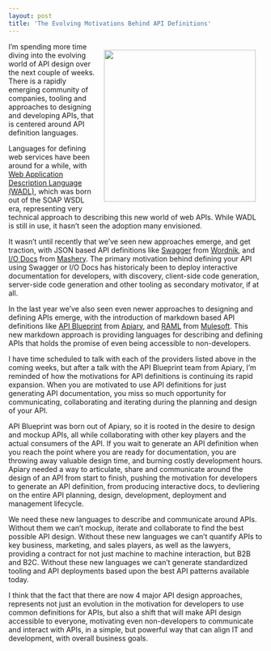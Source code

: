 ```yaml
---
layout: post
title: 'The Evolving Motivations Behind API Definitions'
---
```

<p><img style="padding: 15px;" src="https://s3.amazonaws.com/kinlane-productions/bw-icons/bw-evolving.png" alt="" width="300" align="right" /></p>
<p>I&rsquo;m spending more time diving into the evolving world of API design over the next couple of weeks. There is a rapidly emerging community of companies, tooling and approaches to designing and developing APIs, that is centered around API definition languages.</p>
<p>Languages for defining web services have been around for a while, with <a href="http://en.wikipedia.org/wiki/Web_Application_Description_Language">Web Application Description Language (WADL)</a>, which was born out of the SOAP WSDL era, representing very technical approach to describing this new world of web APIs. While WADL is still in use, it hasn&rsquo;t seen the adoption many envisioned.</p>
<p>It wasn&rsquo;t until recently that we&rsquo;ve seen new approaches emerge, and get traction, with JSON based API definitions like <a href="https://developers.helloreverb.com/swagger/">Swagger</a> from <a href="https://www.wordnik.com/">Wordnik</a>, and <a href="http://www.mashery.com/product/io-docs">I/O Docs</a> from <a href="http://www.mashery.com/">Mashery</a>. The primary motivation behind defining your API using Swagger or I/O Docs has historicaly been to deploy interactive documentation for developers, with discovery, client-side code generation, server-side code generation and other tooling as secondary motivator, if at all.</p>
<p>In the last year we&rsquo;ve also seen even newer approaches to designing and defining APIs emerge, with the introduction of markdown based API definitions like <a href="http://apiblueprint.org/">API Blueprint</a> from <a href="http://apiary.io/">Apiary</a>, and <a href="http://raml.org/">RAML</a> from <a href="http://www.mulesoft.com/">Mulesoft</a>. This new markdown approach is&nbsp;providing languages for describing and defining APIs that holds the promise of even being accessible to non-developers.</p>
<p>I have time scheduled to talk with each of the providers listed above in the coming weeks, but after a talk with the API Blueprint team from Apiary, I&rsquo;m reminded of how the motivations for API definitions is continuing its rapid expansion. When you are motivated to use API definitions for just generating API documentation, you miss so much opportunity for communicating, collaborating and iterating during the planning and design of your API.</p>
<p>API Blueprint was born out of Apiary, so it is rooted in the desire to design and mockup APIs, all while collaborating with other key players and the actual consumers of the API. If you wait to generate an API definition when you reach the point where you are ready for documentation, you are throwing away valuable design time, and burning costly development hours. Apiary needed a way to articulate, share and communicate around the design of an API from start to finish, pushing the motivation for developers to generate an API definition, from producing interactive docs, to devliering on the entire API planning, design, development, deployment and management lifecycle.</p>
<p>We need these new languages to describe and communicate around APIs. Without them we can&rsquo;t mockup, iterate and collaborate to find the best possible API design. Without these new languages we can&rsquo;t quantify APIs to key business, marketing, and sales players, as well as the lawyers, providing a contract for not just machine to machine interaction, but B2B and B2C. Without these new languages we can&rsquo;t generate standardized tooling and API deployments based upon the best API patterns available today.</p>
<p>I think that the fact that there are now 4 major API design approaches, represents not just an evolution in the motivation for developers to use common definitions for APIs, but also a shift that will make API design accessible to everyone, motivating even non-developers to communicate and interact with APIs, in a simple, but powerful way that can align IT and development, with overall business goals.</p>